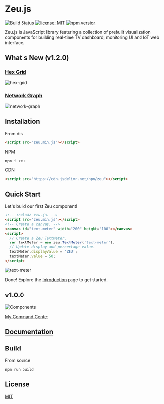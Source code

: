 # Zeu.js

![Build Status](https://travis-ci.org/shzlw/zeu.svg?branch=master)
[![license: MIT](https://img.shields.io/badge/license-MIT-orange.svg)](https://opensource.org/licenses/MIT)
[![npm version](https://img.shields.io/npm/v/zeu.svg)](https://www.npmjs.com/package/zeu)

Zeu.js is JavaScript library featuring a collection of prebuilt visualization components for building real-time TV dashboard, monitoring UI and IoT web interface.

## What's New (v1.2.0)

### [Hex Grid](https://shzlw.github.io/zeu/docs/hex-grid.html)

![hex-grid](https://github.com/shzlw/zeu/blob/master/examples/hex-grid.gif)

### [Network Graph](https://shzlw.github.io/zeu/docs/network-graph.html)

![network-graph](https://github.com/shzlw/zeu/blob/master/examples/network-graph.gif)

## Installation

From dist
```html
<script src="zeu.min.js"></script>
```

NPM
```html
npm i zeu
```

CDN
```html
<script src="https://cdn.jsdelivr.net/npm/zeu"></script>
```

## Quick Start

Let's build our first Zeu component!

```html
<!-- Include zeu.js. -->
<script src="zeu.min.js"></script>
<!-- Create a canvas. -->
<canvas id="text-meter" width="200" height="100"></canvas>
<script>
  // Create a Zeu TextMeter.
  var textMeter = new zeu.TextMeter('text-meter');
  // Update display and percentage value.
  textMeter.displayValue = 'ZEU';
  textMeter.value = 50;
</script>
```

![text-meter](https://github.com/shzlw/zeu/blob/master/examples/text-meter.gif)

Done! Explore the [Introduction](https://shzlw.github.io/zeu/docs/introduction.html) page to get started.

## v1.0.0

![Components](https://github.com/shzlw/zeu/blob/master/examples/my-command-center.v1.0.0.gif)

[My Command Center](https://shzlw.github.io/zeu/examples/my-command-center.html)

## [Documentation](https://shzlw.github.io/zeu/docs/introduction.html)

## Build

From source
```
npm run build
```

## License

[MIT](http://opensource.org/licenses/MIT)